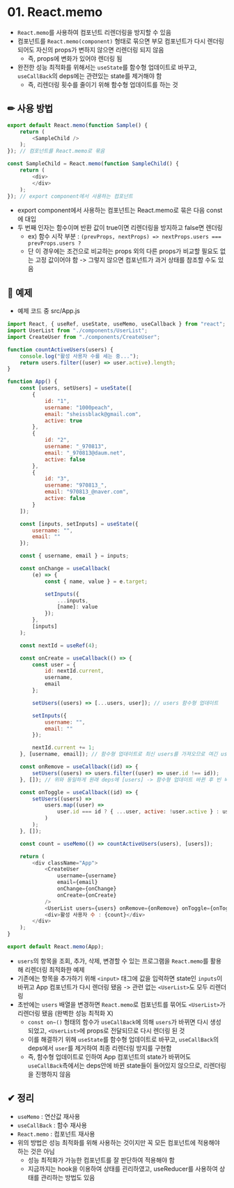 # 01. React.memo

* `React.memo`를 사용하여 컴포넌트 리렌더링을 방지할 수 있음
* 컴포넌트를 `React.memo(component)` 형태로 묶으면 부모 컴포넌트가 다시 렌더링 되어도 자신의 props가 변하지 않으면 리렌더링 되지 않음
    * 즉, props에 변화가 있어야 렌더링 됨
* 완전한 성능 최적화를 위해서는 `useState`를 함수형 업데이트로 바꾸고, `useCallBack`의 deps에는 관련있는 state를 제거해야 함
    * 즉, 리렌더링 횟수를 줄이기 위해 함수형 업데이트를 하는 것

## ✏ 사용 방법
```javascript
export default React.memo(function Sample() {
	return (
		<SampleChild />
	);
}); // 컴포넌트를 React.memo로 묶음

const SampleChild = React.memo(function SampleChild() {
	return (
		<div>
		</div>
	);
}); // export component에서 사용하는 컴포넌트
```
* export component에서 사용하는 컴포넌트는 React.memo로 묶은 다음 const에 대입
* 두 번째 인자는 함수이며 반환 값이 true이면 리렌더링을 방지하고 false면 렌더링
    * ex) 함수 시작 부분 : `(prevProps, nextProps) => nextProps.users === prevProps.users ?`
    * 단 이 경우에는 조건으로 비교하는 props 외의 다른 props가 비교할 필요도 없는 고정 값이어야 함 -> 그렇지 않으면 컴포넌트가 과거 상태를 참조할 수도 있음

## 💬 예제
* 예제 코드 중 src/App.js
```javascript
import React, { useRef, useState, useMemo, useCallback } from "react";
import UserList from "./components/UserList";
import CreateUser from "./components/CreateUser";

function countActiveUsers(users) {
	console.log("활성 사용자 수를 세는 중...");
	return users.filter((user) => user.active).length;
}

function App() {
	const [users, setUsers] = useState([
		{
			id: "1",
			username: "1000peach",
			email: "sheissblack@gmail.com",
			active: true
		},
		{
			id: "2",
			username: "_970813",
			email: "_970813@daum.net",
			active: false
		},
		{
			id: "3",
			username: "970813_",
			email: "970813_@naver.com",
			active: false
		}
	]);

	const [inputs, setInputs] = useState({
		username: "",
		email: ""
	});

	const { username, email } = inputs;

	const onChange = useCallback(
		(e) => {
			const { name, value } = e.target;

			setInputs({
				...inputs,
				[name]: value
			});
		},
		[inputs]
	);

	const nextId = useRef(4);

	const onCreate = useCallback(() => {
		const user = {
			id: nextId.current,
			username,
			email
		};

		setUsers((users) => [...users, user]); // users 함수형 업데이트

		setInputs({
			username: "",
			email: ""
		});

		nextId.current += 1;
	}, [username, email]); // 함수형 업데이트로 최신 users를 가져오므로 여긴 user가 deps에 없어도 됨 -> React.memo + 함수형 업데이트 = 성능 최적화

	const onRemove = useCallback((id) => {
		setUsers((users) => users.filter((user) => user.id !== id));
	}, []); // 위와 동일하게 원래 deps에 [users] -> 함수형 업데이트 바뀐 후 빈 배열 

	const onToggle = useCallback((id) => {
		setUsers((users) =>
			users.map((user) =>
				user.id === id ? { ...user, active: !user.active } : user
			)
		);
	}, []);

	const count = useMemo(() => countActiveUsers(users), [users]);

	return (
		<div className="App">
			<CreateUser
				username={username}
				email={email}
				onChange={onChange}
				onCreate={onCreate}
			/>
			<UserList users={users} onRemove={onRemove} onToggle={onToggle} />
			<div>활성 사용자 수 : {count}</div>
		</div>
	);
}

export default React.memo(App);
```
* `users`의 항목을 조회, 추가, 삭제, 변경할 수 있는 프로그램을  `React.memo`를 활용해 리렌더링 최적화한 예제
* 기존에는 항목을 추가하기 위해 `<input>` 태그에 값을 입력하면 state인 `inputs`이 바뀌고 App 컴포넌트가 다시 렌더링 됐음 -> 관련 없는 `<UserList>`도 모두 리렌더링
* 초반에는 `users` 배열을 변경하면 `React.memo`로 컴포넌트를 묶어도 `<UserList>`가 리렌더링 됐음 (완벽한 성능 최적화 X)
    * `const on~()` 형태의 함수가 `useCallBack`에 의해 `users`가 바뀌면 다시 생성되었고, `<UserList>`에 props로 전달되므로 다시 렌더링 된 것
    * 이를 해결하기 위해 `useState`를 함수형 업데이트로 바꾸고, `useCallBack`의 deps에서 `user`를 제거하여 최종 리렌더링 방지를 구현함
    * 즉, 함수형 업데이트로 인하여 App 컴포넌트의 state가 바뀌어도 `useCallBack`측에서는 deps안에 바뀐 state들이 들어있지 않으므로, 리렌더링을 진행하지 않음

## ✔ 정리
* `useMemo` : 연산값 재사용
* `useCallBack` : 함수 재사용
* `React.memo` : 컴포넌트 재사용
* 위의 방법은 성능 최적화를 위해 사용하는 것이지만 꼭 모든 컴포넌트에 적용해야 하는 것은 아님
    * 성능 최적화가 가능한 컴포넌트를 잘 판단하여 적용해야 함
    * 지금까지는 hook을 이용하여 상태를 괸리하였고, useReducer를 사용하여 상태를 관리하는 방법도 있음